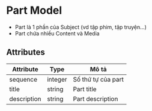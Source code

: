 # Part Model
- Part là 1 phần của Subject (vd tập phim, tập truyện...)
- Part chứa nhiều Content và Media

## Attributes

| Attribute             | Type    | Mô tả              |
|-----------------------|---------|--------------------|
| sequence              | integer | Số thứ tự của part |
| title                 | string  | Part title         |
| description           | string  | Part description   |
